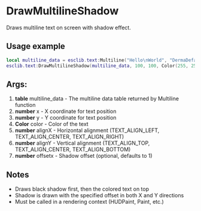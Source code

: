 # DrawMultilineShadow

Draws multiline text on screen with shadow effect.

## Usage example

```lua
local multiline_data = esclib.text:Multiline("Hello\nWorld", "DermaDefault", 200)
esclib.text:DrawMultilineShadow(multiline_data, 100, 100, Color(255, 255, 255), TEXT_ALIGN_LEFT, TEXT_ALIGN_TOP, 2)
```

## Args:
1. **table** multiline_data - The multiline data table returned by Multiline function
2. **number** x - X coordinate for text position
3. **number** y - Y coordinate for text position
4. **Color** color - Color of the text
5. **number** alignX - Horizontal alignment (TEXT_ALIGN_LEFT, TEXT_ALIGN_CENTER, TEXT_ALIGN_RIGHT)
6. **number** alignY - Vertical alignment (TEXT_ALIGN_TOP, TEXT_ALIGN_CENTER, TEXT_ALIGN_BOTTOM)
7. **number** offsetx - Shadow offset (optional, defaults to 1)

## Notes
- Draws black shadow first, then the colored text on top
- Shadow is drawn with the specified offset in both X and Y directions
- Must be called in a rendering context (HUDPaint, Paint, etc.)
